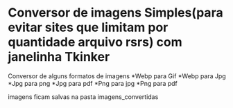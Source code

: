 # Conversor de imagens Simples(para evitar sites que limitam por quantidade arquivo rsrs) com janelinha Tkinker

Conversor de alguns formatos de imagens
*Webp para Gif
*Webp para Jpg
*Jpg para png
*Jpg para pdf
*Png para jpg
*Png para pdf

imagens ficam salvas na pasta imagens_convertidas